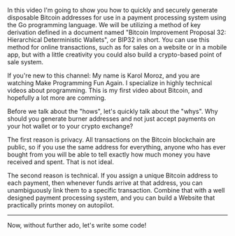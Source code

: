 In this video I'm going to show you how to quickly and securely generate disposable Bitcoin addresses for use in a payment processing system using the Go programming language.
We will be utilizing a method of key derivation defined in a document named "Bitcoin Improvement Proposal 32: Hierarchical Deterministic Wallets", or BIP32 in short.
You can use this method for online transactions, such as for sales on a website or in a mobile app, but with a little creativity you could also build a crypto-based point of sale system.

If you're new to this channel: My name is Karol Moroz, and you are watching Make Programming Fun Again.
I specialize in highly technical videos about programming.
This is my first video about Bitcoin, and hopefully a lot more are comming.

Before we talk about the "hows", let's quickly talk about the "whys". Why should you generate burner addresses and not just accept payments on your hot wallet or to your crypto exchange?

The first reason is privacy. All transactions on the Bitcoin blockchain are public, so if you use the same address for everything, anyone who has ever bought from you will be able to tell exactly how much money you have received and spent. That is not ideal.

The second reason is technical.
If you assign a unique Bitcoin address to each payment, then whenever funds arrive at that address, you can unambiguously link them to a specific transaction.
Combine that with a well designed payment processing system, and you can build a Website that practically prints money on autopilot.

<!-- One downside of this approach is that, with many fragmented wallets and addresses, it can become difficult to spend the funds you have received. -->
<!-- You can solve this by consolidating everything into a single wallet--a process known as sweeping, which I will cover in another video. -->

---

Now, without further ado, let's write some code!

